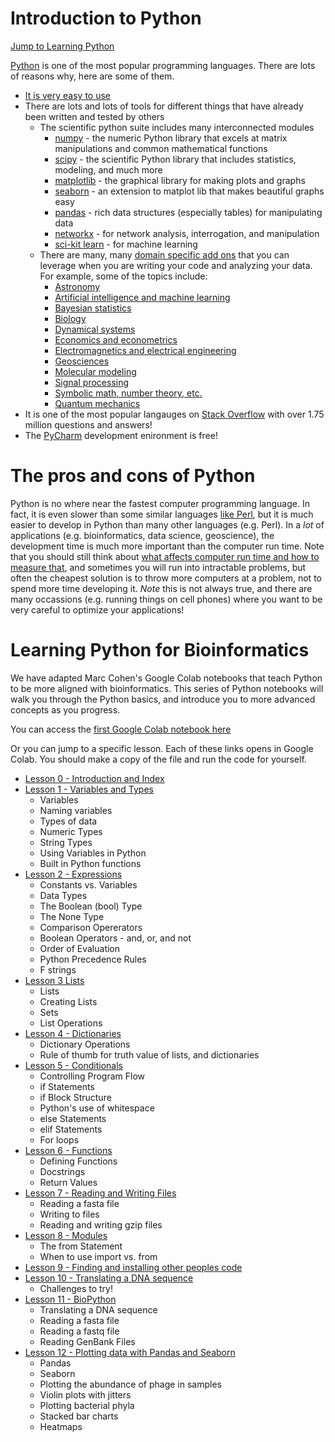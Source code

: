 # Introduction to Python

[Jump to Learning Python](#LearningPython)

[Python](https://www.python.org) is one of the most popular programming languages. There are lots of reasons why, 
here are some of them.

- [It is very easy to use](https://stackoverflow.blog/2021/07/14/getting-started-with-python/)
- There are lots and lots of tools for different things that have already been written and tested by others
    - The scientific python suite includes many interconnected modules
        - [numpy](http://www.numpy.org/) - the numeric Python library that excels at matrix manipulations and common 
          mathematical functions
        - [scipy](https://www.scipy.org/) - the scientific Python library that includes statistics, 
          modeling, and much more
        - [matplotlib](http://matplotlib.org/) - the graphical library for making plots and graphs
        - [seaborn](https://seaborn.pydata.org/) - an extension to matplot lib that makes beautiful graphs easy 
        - [pandas](http://pandas.pydata.org/) - rich data structures (especially tables) for manipulating data
        - [networkx](https://networkx.github.io/) - for network analysis, interrogation, and manipulation
        - [sci-kit learn](http://scikit-learn.org/) - for machine learning
    - There are many, many [domain specific add ons](https://www.scipy.org/topical-software.html) that you
    can leverage when you are writing your code and analyzing your data. For example, some of the topics include:
        -   [Astronomy](https://www.scipy.org/topical-software.html#astronomy)
        -   [Artificial intelligence and machine learning](https://www.scipy.org/topical-software.html#artificial-intelligence-and-machine-learning)
        -   [Bayesian statistics](https://www.scipy.org/topical-software.html#bayesian-statistics)
        -   [Biology](https://www.scipy.org/topical-software.html#biology-including-neuroscience)
        -   [Dynamical systems](https://www.scipy.org/topical-software.html#dynamical-systems)
        -   [Economics and econometrics](https://www.scipy.org/topical-software.html#economics-and-econometrics)
        -   [Electromagnetics and electrical engineering](https://www.scipy.org/topical-software.html#electromagnetics-and-electrical-engineering)
        -   [Geosciences](https://www.scipy.org/topical-software.html#geosciences)
        -   [Molecular modeling](https://www.scipy.org/topical-software.html#molecular-modeling)
        -   [Signal processing](https://www.scipy.org/topical-software.html#signal-processing)
        -   [Symbolic math, number theory, etc.](https://www.scipy.org/topical-software.html#symbolic-math-number-theory-etc)
        -   [Quantum mechanics](https://www.scipy.org/topical-software.html#quantum-mechanics)
- It is one of the most popular langauges on [Stack Overflow](https://stackoverflow.com/questions/tagged/python) with 
  over 1.75 million questions and answers!
- The [PyCharm](https://www.jetbrains.com/pycharm/) development enironment is free!

# The pros and cons of Python

Python is no where near the fastest computer programming language. In fact, it is even slower than some similar
languages [like Perl](https://stackoverflow.com/questions/12793562/text-processing-python-vs-perl-performance), 
but it is much easier to develop in Python than many other languages (e.g. Perl). In a _lot_ of applications 
(e.g. bioinformatics, data science, geoscience), the development time is much more important than the computer
run time. Note that you should still think about [what affects computer run time and how to measure 
that](https://youtu.be/IgeJmTKQlKs), and sometimes you will run into intractable problems, but often the cheapest
solution is to throw more computers at a problem, not to spend more time developing it. _Note_ this is not always 
true, and there are many occassions (e.g. running things on cell phones) where you want to be very careful to 
optimize your applications!


# <a name="LearningPython"> Learning Python for Bioinformatics

We have adapted Marc Cohen's Google Colab notebooks that teach Python to be more aligned with bioinformatics. This series of Python notebooks will
walk you through the Python basics, and introduce you to more advanced concepts as you progress.

You can access the [first Google Colab notebook here](https://colab.research.google.com/drive/1tw4j91fG8z_et5atakifenjC7Uge2Uoh) 

Or you can jump to a specific lesson. Each of these links opens in Google Colab. You should make a copy of the file and run the code for yourself.

* [Lesson 0 - Introduction and Index](https://colab.research.google.com/drive/1tw4j91fG8z_et5atakifenjC7Uge2Uoh)
* [Lesson 1 - Variables and Types](https://colab.research.google.com/drive/11rcjrwznjZS-qoFoEcCQYF85PCRtN9dr)
  * Variables
  * Naming variables
  * Types of data
  * Numeric Types
  * String Types
  * Using Variables in Python
  * Built in Python functions
* [Lesson 2 - Expressions](https://colab.research.google.com/drive/1Sm7N8Agf0aFj6qbd6GwenGBaqchZYTug)
  * Constants vs. Variables
  * Data Types
  * The Boolean (bool) Type
  * The None Type
  * Comparison Opererators
  * Boolean Operators - and, or, and not
  * Order of Evaluation
  * Python Precedence Rules
  * F strings
* [Lesson 3 Lists](https://colab.research.google.com/drive/1NbWawPfWAQV2x56rG0SvcMNpXI7sn3R0)
  * Lists
  * Creating Lists
  * Sets
  * List Operations
* [Lesson 4 - Dictionaries](https://colab.research.google.com/drive/1IyjNTpdtwaulP_QXbrCYK8Yd2J3MgCQo)
  * Dictionary Operations
  * Rule of thumb for truth value of lists, and dictionaries
* [Lesson 5 - Conditionals](https://colab.research.google.com/drive/1VmGd4AAb1fBKOjmemYIKnPgu58xGE5so)
  * Controlling Program Flow
  * if Statements
  * if Block Structure
  * Python's use of whitespace
  * else Statements
  * elif Statements
  * For loops
* [Lesson 6 - Functions](https://colab.research.google.com/drive/1iLE4rkhVxige0za_H0ehtb9NNzzxQIwu)
  * Defining Functions
  * Docstrings
  * Return Values
* [Lesson 7 - Reading and Writing Files](https://colab.research.google.com/drive/1Uq9ysM5TxMsiS9vElA53Ihl63ONOYDTA)
  * Reading a fasta file
  * Writing to files
  * Reading and writing gzip files
* [Lesson 8 - Modules](https://colab.research.google.com/drive/1ytI6exHPmHDvtzwRsS-zELWlJBOig9L9)
  * The from Statement
  * When to use import vs. from
* [Lesson 9 - Finding and installing other peoples code](https://colab.research.google.com/drive/1JGRJpUPKkkVukyNvtfEJYVVCcdpkyRLZ)
* [Lesson 10 - Translating a DNA sequence](https://colab.research.google.com/drive/1trXzcwT0VnmdnVQY_Wj9b__pXVY8_7GJ)
  * Challenges to try!
* [Lesson 11 - BioPython](https://colab.research.google.com/drive/1N2WL7WDjUQkb7BLWqKYALWCwsUEAVVdf)
  * Translating a DNA sequence
  * Reading a fasta file
  * Reading a fastq file
  * Reading GenBank Files
* [Lesson 12 - Plotting data with Pandas and Seaborn](https://colab.research.google.com/drive/1Qbff17-gZbktQliV6TaFFupDpfUiAnBE)
  * Pandas
  * Seaborn
  * Plotting the abundance of phage in samples
  * Violin plots with jitters
  * Plotting bacterial phyla
  * Stacked bar charts
  * Heatmaps






